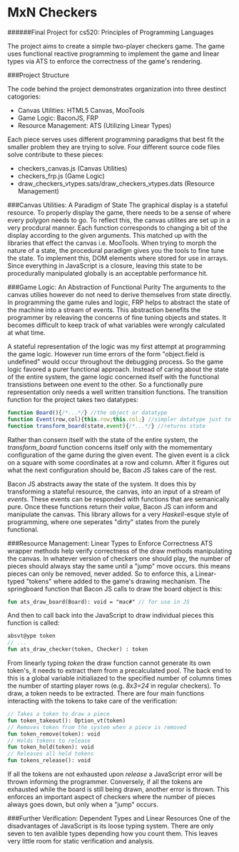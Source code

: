 # MxN Checkers
######Final Project for cs520: Principles of Programming Languages

The project aims to create a simple two-player checkers game. The game uses functional reactive programming to implement the game and linear types via ATS to enforce the correctness of the game's rendering.

###Project Structure

The code behind the project demonstrates organization into three destinct catogories:

* Canvas Utilities: HTML5 Canvas, MooTools
* Game Logic: BaconJS, FRP
* Resource Management: ATS (Utilizing Linear Types)

Each piece serves uses different programming paradigms that best fit the smaller problem they are trying to solve. Four different source code files solve contribute to these pieces:
* checkers_canvas.js (Canvas Utilities)
* checkers_frp.js (Game Logic)
* draw_checkers_vtypes.sats/draw_checkers_vtypes.dats (Resource Management)

###Canvas Utilities: A Paradigm of State
The graphical display is a stateful resource. To properly display the game, there needs to be a sense of where every polygon needs to go. To reflect this, the canvas utilites are set up in a very procdural manner. Each function corresponds to changing a bit of the display according to the given arguments. This matched up with the libraries that effect the canvas i.e. MooTools. When trying to morph the nature of a state, the procedural paradigm gives you the tools to fine tune the state. To implement this, DOM elements where stored for use in arrays. Since everything in JavaScript is a closure, leaving this state to be procedurally manipulated globally is an acceptable performance hit.

###Game Logic: An Abstraction of Functional Purity
The arguments to the canvas utilies however do not need to derive themselves from state directly. In programming the game rules and logic, FRP helps to abstract the state of the machine into a stream of events. This abstraction benefits the programmer by releaving the concerns of fine tuning objects and states. It becomes difficult to keep track of what variables were wrongly calculated at what time. 

A stateful representation of the logic was my first attempt at programming the game logic. However run time errors of the form "object.field is undefined" would occur throughout the debugging process. So the game logic favored a purer functional approach. Instead of caring about the state of the entire system, the game logic concerned itself with the functional transistions between one event to the other. So a functionally pure representation only needs a well written transition functions. The transition function for the project takes two datatypes:

```javascript
function Board(){/*...*/} //the object or datatype
function Event(row,col){this.row;this.col;} //simpler datatype just to contain info
function transform_board(state,event){/*...*/} //returns state
```

Rather than consern itself with the state of the entire system, the _transform_board_ function concerns itself only with the momementary configuration of the game during the given event. The given event is a click on a square with some coordinates at a row and column. After it figures out what the next configuration should be, Bacon JS takes care of the rest.

Bacon JS abstracts away the state of the system. It does this by transforming a stateful resource, the canvas, into an input of a stream of _events_. These events can be responded with functions that are semanically pure. Once these functions return their _value_, Bacon JS can inform and manipulate the canvas. This library allows for a very _Haskell_-esque style of programming, where one seperates "dirty" states from the purely functional. 

###Resource Management: Linear Types to Enforce Correctness
ATS wrapper methods help verify correctness of the draw methods manipulating the canvas. In whatever version of checkers one should play, the number of pieces should always stay the same until a "jump" move occurs. this means pieces can only be removed, never added. So to enforce this, a Linear-typed "tokens" where added to the game's drawing mechanism. The springboard function that Bacon JS calls to draw the board object is this:

```ats
fun ats_draw_board(Board): void = "mac#" // for use in JS
```

And then to call back into the JavaScript to draw individual pieces this function is called:
```ats
absvt@ype token
// ...
fun ats_draw_checker(token, Checker) : token 
```
From linearly typing _token_ the draw function cannot generate its own token's, it needs to extract them from a precalculated pool. The back end to this is a global variable initialiazed to the specified number of columns times the number of starting player rows (e.g. _8x3=24_ in regular checkers). To draw, a token needs to be extracted. There are four main functions interacting with the tokens to take care of the verification:

```ats
// Takes a token to draw a piece
fun token_takeout(): Option_vt(token)
// Removes token from the system when a piece is removed
fun token_remove(token): void
// Holds tokens to release
fun token_hold(token): void
// Releases all held tokens 
fun tokens_release(): void
```
If all the tokens are not exhausted upon _release_ a JavaScript error will be thrown informing the programmer. Conversely, if all the tokens are exhausted while the board is still being drawn, another error is thrown. This enforces an important aspect of checkers where the number of pieces always goes down, but only when a "jump" occurs.

###Further Verification: Dependent Types and Linear Resources
One of the disadvantages of JavaScript is its loose typing system. There are only seven to ten avalible types depending how you count them. This leaves very little room for static verification and analysis. 
